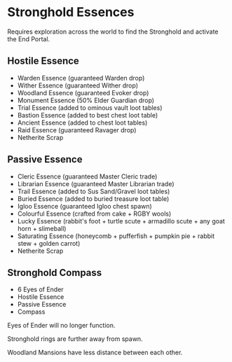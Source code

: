 # Stronghold Essences

Requires exploration across the world to find the Stronghold and activate the End Portal.

## Hostile Essence
- Warden Essence (guaranteed Warden drop)
- Wither Essence (guaranteed Wither drop)
- Woodland Essence (guaranteed Evoker drop)
- Monument Essence (50% Elder Guardian drop)
- Trial Essence (added to ominous vault loot tables)
- Bastion Essence (added to best chest loot table)
- Ancient Essence (added to chest loot tables)
- Raid Essence (guaranteed Ravager drop)
- Netherite Scrap

## Passive Essence
- Cleric Essence (guaranteed Master Cleric trade)
- Librarian Essence (guaranteed Master Librarian trade)
- Trail Essence (added to Sus Sand/Gravel loot tables)
- Buried Essence (added to buried treasure loot table)
- Igloo Essence (guaranteed Igloo chest spawn)
- Colourful Essence (crafted from cake + RGBY wools)
- Lucky Essence (rabbit's foot + turtle scute + armadillo scute + any goat horn + slimeball)
- Saturating Essence (honeycomb + pufferfish + pumpkin pie + rabbit stew + golden carrot)
- Netherite Scrap

## Stronghold Compass
- 6 Eyes of Ender
- Hostile Essence
- Passive Essence
- Compass

Eyes of Ender will no longer function.

Stronghold rings are further away from spawn.

Woodland Mansions have less distance between each other.